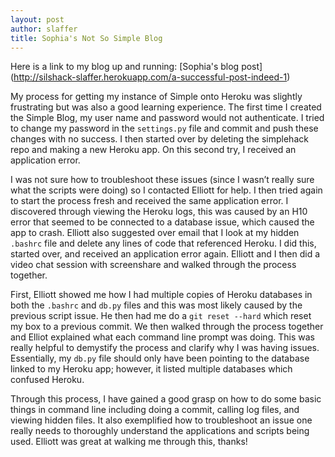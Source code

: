 ```yaml
---
layout: post
author: slaffer
title: Sophia's Not So Simple Blog
---
```


Here is a link to my blog up and running: [Sophia's blog post] (http://silshack-slaffer.herokuapp.com/a-successful-post-indeed-1)

My process for getting my instance of Simple onto Heroku was slightly frustrating but was also a good learning experience. 
The first time I created the Simple Blog, my user name and password would not authenticate. I tried to change my password in 
the ```settings.py``` file and commit and push these changes with no success. I then started over by deleting the simplehack repo 
and making a new Heroku app. On this second try, I received an application error.

I was not sure how to troubleshoot these issues (since I wasn’t really sure what the scripts were doing) so I contacted Elliott for help.
I then tried again to start the process fresh and received the same application error. I discovered through viewing the Heroku logs, 
this was caused by an H10 error that seemed to be connected to a database issue, which caused the app to crash. Elliott also suggested 
over email that I look at my hidden ```.bashrc``` file and delete any lines of code that referenced Heroku. I did this, started over, 
and received an application error again. Elliott and I then did a video chat session with screenshare and walked through the process 
together.

First, Elliott showed me how I had multiple copies of Heroku databases in both the ```.bashrc``` and ```db.py``` files and this was most 
likely caused by the previous script issue. He then had me do a ```git reset --hard``` which reset my box to a previous commit. 
We then walked through the process together and Elliot explained what each command line prompt was doing. This was really helpful to 
demystify the process and clarify why I was having issues. Essentially, my ```db.py``` file should only have been pointing to the 
database linked to my Heroku app; however, it listed multiple databases which confused Heroku. 

Through this process, I have gained a good grasp on how to do some basic things in command line including doing a commit, calling log 
files, and viewing hidden files. It also exemplified how to troubleshoot an issue one really needs to thoroughly understand the applications and 
scripts being used.  Elliott was great at walking me through this, thanks!